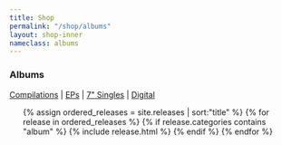 ```yaml
---
title: Shop
permalink: "/shop/albums"
layout: shop-inner
nameclass: albums
---
```


<div class="eps">
    <h3>Albums</h3><div class="shop-nav"><a href="{{site.baseurl}}/shop/compilations">Compilations</a> | <a href="{{site.baseurl}}/shop/eps">EPs</a> | <a href="{{site.baseurl}}/shop/singles">7" Singles</a> | <a href="{{site.baseurl}}/shop/digital">Digital</a></div>
    <ul class="album-list">
        {% assign ordered_releases = site.releases | sort:"title"  %}
        {% for release in ordered_releases  %}
            {% if release.categories contains "album" %}
            {% include release.html %}
            {% endif %}
        {% endfor %} 
    </ul>
</div>


